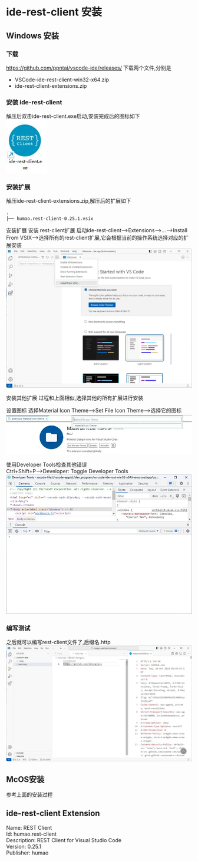 # ide-rest-client 安装
## Windows 安装
### 下载
https://github.com/ppntai/vscode-ide/releases/
下载两个文件,分别是
- VSCode-ide-rest-client-win32-x64.zip
- ide-rest-client-extensions.zip


### 安装 ide-rest-client
解压后双击ide-rest-client.exe启动,安装完成后的图标如下  
![2](/08_ide-rest-client/01_install_files/2.jpg)

### 安装扩展
解压ide-rest-client-extensions.zip,解压后的扩展如下
```
.
├── humao.rest-client-0.25.1.vsix
```
安装扩展
安装 rest-client扩展
启动ide-rest-client-->Extensions-->...-->Install From VSIX-->选择所有的rest-client扩展,它会根据当前的操作系统选择对应的扩展安装
![1](/01_ide-cpp/01/1.jpg)

安装其他扩展
过程和上面相似,选择其他的所有扩展进行安装


设置图标
选择Material Icon Theme-->Set File Icon Theme-->选择它的图标
![](/02_ide-java/01/3.jpg)

使用Developer Tools检查其他错误  
Ctrl+Shift+P-->Developer: Toggle Developer Tools
![3](/05_ide-rust/01_install_files/3.jpg)
### 编写测试
之后就可以编写rest-client文件了,后缀名.http
![1](/08_ide-rest-client/01_install_files/1.jpg)


## McOS安装
参考上面的安装过程

## ide-rest-client Extension
Name: REST Client  
Id: humao.rest-client  
Description: REST Client for Visual Studio Code  
Version: 0.25.1  
Publisher: humao  